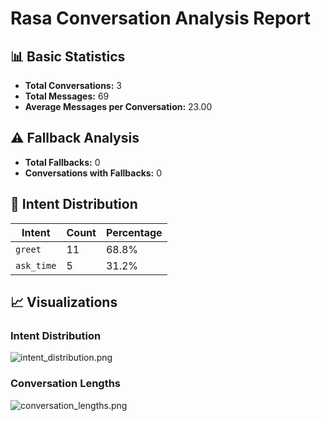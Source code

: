 # Rasa Conversation Analysis Report

## 📊 Basic Statistics

- **Total Conversations:** 3
- **Total Messages:** 69
- **Average Messages per Conversation:** 23.00

## ⚠️ Fallback Analysis

- **Total Fallbacks:** 0
- **Conversations with Fallbacks:** 0

## 🎯 Intent Distribution

| Intent | Count | Percentage |
|--------|-------|------------|
| `greet` | 11 | 68.8% |
| `ask_time` | 5 | 31.2% |

## 📈 Visualizations

### Intent Distribution
![intent_distribution.png](dashboard/intent_distribution.png)

### Conversation Lengths
![conversation_lengths.png](dashboard/conversation_lengths.png)
